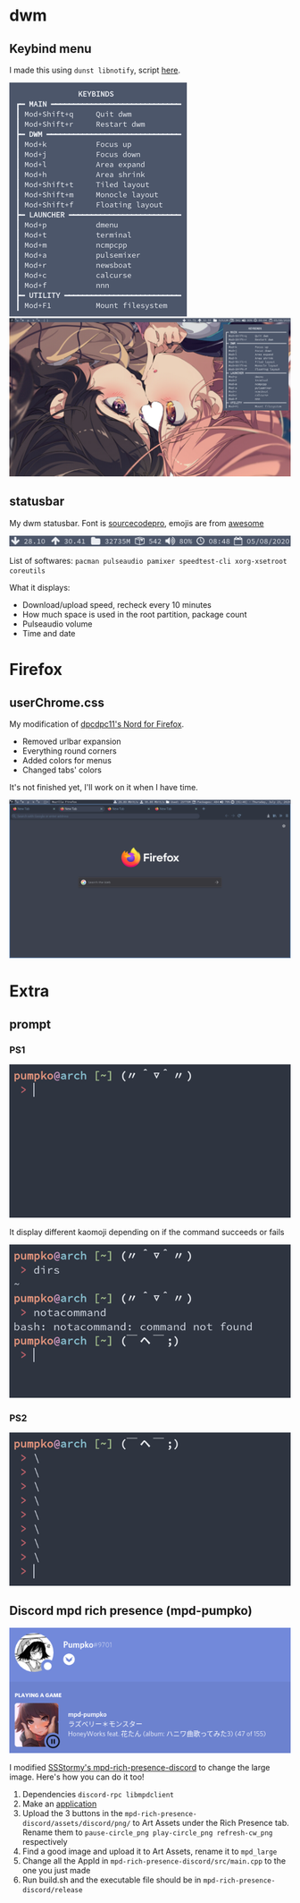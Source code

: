 # dwm
## Keybind menu
I made this using ```dunst libnotify```, script [here](https://github.com/giabao141104/dotfiles/blob/master/bin/key).

![keybind menu](https://github.com/giabao141104/dotfiles/blob/master/dwm/keybind.png)
![keybind menu](https://github.com/giabao141104/dotfiles/blob/master/dwm/keybind-full.png)
## statusbar
My dwm statusbar. Font is [sourcecodepro](https://www.archlinux.org/packages/extra/any/adobe-source-code-pro-fonts/), emojis are from [awesome](https://www.archlinux.org/packages/community/any/awesome-terminal-fonts/)

![statusbar](https://github.com/giabao141104/dotfiles/blob/master/dwm/statusbar.png)

List of softwares: ```pacman pulseaudio pamixer speedtest-cli xorg-xsetroot coreutils```

What it displays:
* Download/upload speed, recheck every 10 minutes
* How much space is used in the root partition, package count
* Pulseaudio volume
* Time and date

# Firefox
## userChrome.css
My modification of [dpcdpc11's Nord for Firefox](https://www.deviantart.com/dpcdpc11/art/Nord-for-Firefox-837860916).

* Removed urlbar expansion
* Everything round corners
* Added colors for menus
* Changed tabs' colors

It's not finished yet, I'll work on it when I have time.

![userChrome.css](https://github.com/giabao141104/dotfiles/blob/master/firefox/2020-07-23_01-46-16_R.png)

# Extra
## prompt
### PS1
![ps1](https://github.com/giabao141104/dotfiles/blob/master/extra/prompt/2020-07-23_23-39-04_A.png)

It display different kaomoji depending on if the command succeeds or fails

![logic](https://github.com/giabao141104/dotfiles/blob/master/extra/prompt/2020-07-23_23-38-43_A.png)
### PS2
![ps2](https://github.com/giabao141104/dotfiles/blob/master/extra/prompt/2020-07-23_23-38-55_A.png)
## Discord mpd rich presence (mpd-pumpko)
![mpd rich presence](https://github.com/giabao141104/dotfiles/blob/master/mpd-rich-presence-discord/2020-07-31_04-18-12_A.png)

I modified [SSStormy's mpd-rich-presence-discord](https://github.com/SSStormy/mpd-rich-presence-discord) to change the large image. Here's how you can do it too!
1. Dependencies ```discord-rpc libmpdclient```
2. Make an [application](https://discord.com/developers/applications)
3. Upload the 3 buttons in the ```mpd-rich-presence-discord/assets/discord/png/``` to Art Assets under the Rich Presence tab. Rename them to ```pause-circle_png play-circle_png refresh-cw_png``` respectively
4. Find a good image and upload it to Art Assets, rename it to ```mpd_large```
5. Change all the AppId in ```mpd-rich-presence-discord/src/main.cpp``` to the one you just made
6. Run build.sh and the executable file should be in ```mpd-rich-presence-discord/release```
